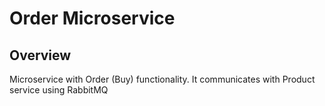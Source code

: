 # Order Microservice

## Overview

Microservice with Order (Buy) functionality. It communicates with Product service using RabbitMQ

